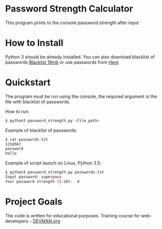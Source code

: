 
# Password Strength Calculator
This program prints to the console password strength after input

# How to Install

Python 3 should be already installed.
You can also download blacklist of passwords [Blacklist 19mb](http://dazzlepod.com/site_media/txt/passwords.txt) or use passwords from [Here](https://github.com/danielmiessler/SecLists)

# Quickstart

The program must be run using the console, the required argument is the file with blacklist of passwords.

How to run:
```bash
$ python3 password_strength.py <file_path>
```
Example of blacklist of passwords:
```bash
$ cat passwords.txt
1234567
password
hello
```
Example of script launch on Linux, Python 3.5:
```bash
$ python3 password_strength.py passwords.txt
Input password: superpass
Your password strength (1-10):  4
```

# Project Goals

The code is written for educational purposes. Training course for web-developers - [DEVMAN.org](https://devman.org)
